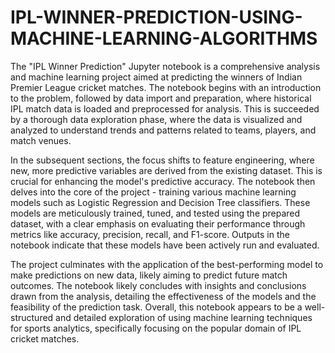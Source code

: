 # IPL-WINNER-PREDICTION-USING-MACHINE-LEARNING-ALGORITHMS

The "IPL Winner Prediction" Jupyter notebook is a comprehensive analysis and machine learning project aimed at predicting the winners of Indian Premier League cricket matches. The notebook begins with an introduction to the problem, followed by data import and preparation, where historical IPL match data is loaded and preprocessed for analysis. This is succeeded by a thorough data exploration phase, where the data is visualized and analyzed to understand trends and patterns related to teams, players, and match venues.

In the subsequent sections, the focus shifts to feature engineering, where new, more predictive variables are derived from the existing dataset. This is crucial for enhancing the model's predictive accuracy. The notebook then delves into the core of the project - training various machine learning models such as Logistic Regression and Decision Tree classifiers. These models are meticulously trained, tuned, and tested using the prepared dataset, with a clear emphasis on evaluating their performance through metrics like accuracy, precision, recall, and F1-score. Outputs in the notebook indicate that these models have been actively run and evaluated.

The project culminates with the application of the best-performing model to make predictions on new data, likely aiming to predict future match outcomes. The notebook likely concludes with insights and conclusions drawn from the analysis, detailing the effectiveness of the models and the feasibility of the prediction task. Overall, this notebook appears to be a well-structured and detailed exploration of using machine learning techniques for sports analytics, specifically focusing on the popular domain of IPL cricket matches.
